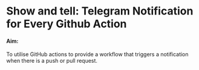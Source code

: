 # Show and tell: Telegram Notification for Every Github Action

#### Aim:
To utilise GitHub actions to provide a workflow that triggers a notification when there is a push or pull request.

